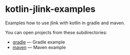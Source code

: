 # kotlin-jlink-examples

Examples how to use jlink with kotlin in gradle and maven.

You can open projects from these subdirectories:

- [gradle](gradle) — Gradle example
- [maven](maven) — Maven example